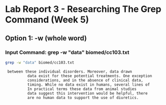 # Lab Report 3 - Researching The Grep Command (Week 5)

## Option 1: -w (whole word)

### Input Command: grep -w "data" biomed/cc103.txt
```bash
grep -w "data" biomed/cc103.txt 
```
```
 between these individual disorders. Moreover, data drawn
          data exist for these potential treatments. One exception
          considerations, and in the absence of clinical data,
          timing. While no data exist in humans, several lines of
          In practical terms these data from animal studies
          data suggest this intervention would be helpful, there
          are no human data to support the use of diuretics.
```
